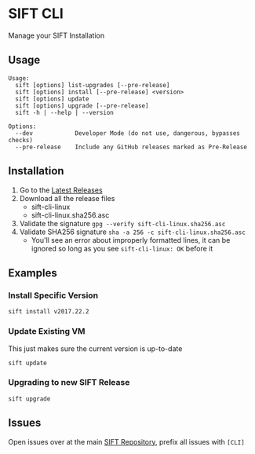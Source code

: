 # SIFT CLI

Manage your SIFT Installation

## Usage

```
Usage:
  sift [options] list-upgrades [--pre-release]
  sift [options] install [--pre-release] <version>
  sift [options] update
  sift [options] upgrade [--pre-release]
  sift -h | --help | --version

Options:
  --dev            Developer Mode (do not use, dangerous, bypasses checks)
  --pre-release    Include any GitHub releases marked as Pre-Release
```

## Installation

1. Go to the [Latest Releases](https://github.com/sans-dfir/sift-cli/releases/latest)
2. Download all the release files
    * sift-cli-linux
    * sift-cli-linux.sha256.asc
3. Validate the signature `gpg --verify sift-cli-linux.sha256.asc`
4. Validate SHA256 signature `sha -a 256 -c sift-cli-linux.sha256.asc`
    * You'll see an error about improperly formatted lines, it
      can be ignored so long as you see `sift-cli-linux: OK` before it

## Examples

### Install Specific Version

`sift install v2017.22.2`

### Update Existing VM

This just makes sure the current version is up-to-date

`sift update`

### Upgrading to new SIFT Release

`sift upgrade`

## Issues

Open issues over at the main [SIFT Repository](https://github.com/sans-dfir/sift/issues), prefix all issues with `[CLI]`
